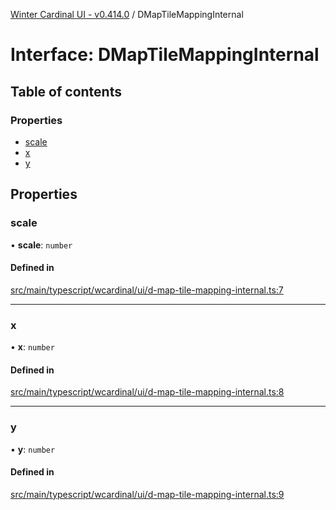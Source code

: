 [Winter Cardinal UI - v0.414.0](../index.md) / DMapTileMappingInternal

# Interface: DMapTileMappingInternal

## Table of contents

### Properties

- [scale](DMapTileMappingInternal.md#scale)
- [x](DMapTileMappingInternal.md#x)
- [y](DMapTileMappingInternal.md#y)

## Properties

### scale

• **scale**: `number`

#### Defined in

[src/main/typescript/wcardinal/ui/d-map-tile-mapping-internal.ts:7](https://github.com/winter-cardinal/winter-cardinal-ui/blob/v0.414.0/src/main/typescript/wcardinal/ui/d-map-tile-mapping-internal.ts#L7)

___

### x

• **x**: `number`

#### Defined in

[src/main/typescript/wcardinal/ui/d-map-tile-mapping-internal.ts:8](https://github.com/winter-cardinal/winter-cardinal-ui/blob/v0.414.0/src/main/typescript/wcardinal/ui/d-map-tile-mapping-internal.ts#L8)

___

### y

• **y**: `number`

#### Defined in

[src/main/typescript/wcardinal/ui/d-map-tile-mapping-internal.ts:9](https://github.com/winter-cardinal/winter-cardinal-ui/blob/v0.414.0/src/main/typescript/wcardinal/ui/d-map-tile-mapping-internal.ts#L9)
